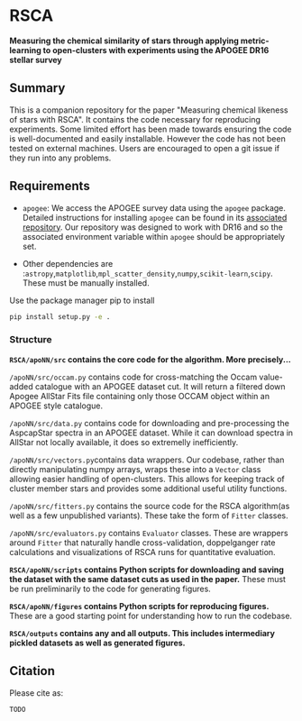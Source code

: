 # RSCA
**Measuring the chemical similarity of stars through applying metric-learning to open-clusters with experiments using the APOGEE DR16 stellar survey**

## Summary

This is a companion repository for the paper "Measuring chemical likeness of stars with RSCA". It contains the code necessary for reproducing experiments. Some limited effort has been made towards ensuring the code is well-documented and easily installable. However the code has not been tested on external machines. Users are encouraged to open a git issue if they run into any problems.

## Requirements

- `apogee`: We access the APOGEE survey data using the `apogee` package. Detailed instructions for installing `apogee` can be found in its [associated repository](https://github.com/jobovy/apogee). Our repository was designed to work with DR16 and so the associated environment variable within `apogee` should be appropriately set.

- Other dependencies are :`astropy`,`matplotlib`,`mpl_scatter_density`,`numpy`,`scikit-learn`,`scipy`. These must be manually installed.

Use the package manager pip to install

```bash
pip install setup.py -e .
```


### Structure

**`RSCA/apoNN/src` contains the core code for the algorithm. More precisely...**

`/apoNN/src/occam.py` contains code for cross-matching the Occam value-added catalogue with an APOGEE dataset cut. It will return a filtered down Apogee AllStar Fits file containing only those OCCAM object within an APOGEE style catalogue.

`/apoNN/src/data.py` contains code for downloading and pre-processing the AspcapStar spectra in an APOGEE dataset. While it can download spectra in AllStar not locally available, it does so extremelly inefficiently.

`/apoNN/src/vectors.py`contains data wrappers. Our codebase, rather than directly manipulating numpy arrays, wraps these into a `Vector` class allowing easier handling of open-clusters. This allows for keeping track of cluster member stars and provides some additional useful utility functions.

`/apoNN/src/fitters.py` contains the source code for the RSCA algorithm(as well as a few unpublished variants). These take the form of `Fitter` classes.

`/apoNN/src/evaluators.py` contains `Evaluator` classes. These are wrappers around `Fitter` that naturally handle cross-validation, doppelganger rate calculations and visualizations of RSCA runs for quantitative evaluation.

**`RSCA/apoNN/scripts` contains Python scripts for downloading and saving the dataset with the same dataset cuts as used in the paper.** These must be run preliminarily to the code for generating figures.

**`RSCA/apoNN/figures` contains Python scripts for reproducing figures.** These are a good starting point for understanding how to run the codebase.

**`RSCA/outputs` contains any and all outputs. This includes intermediary pickled datasets as well as generated figures.**

## Citation

Please cite as:

```
TODO
```

